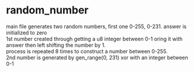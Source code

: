 # random_number
main file generates two random numbers, first one 0-255, 0-231. 
answer is initialized  to zero  
1st number created through getting a u8 integer between 0-1 oring it with answer then left shifting the number by 1.  
process is repeated 8 times to construct a number between 0-255.  
2nd number is generated by gen_range(0, 231) xor with an integer between 0-1  
